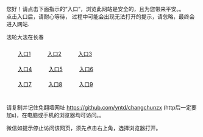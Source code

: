 您好！请点击下面指示的“入口”，浏览此网站是安全的，且为您带来平安。。 <br/>
点击入口后，请耐心等待， 过程中可能会出现无法打开的提示，请忽略，最终会进入网站. </br>

法轮大法在长春<br/>
<div style="padding:10px"><a style="margin:20px" target="_blank" href="https://dqkgk1pxanihv.cloudfront.net/2Qpsp?vtyax" id="ccLink1" rel="nofollow">入口1</a> <a target="_blank" style="margin:20px" href="https://d3qejc49v5ydp4.cloudfront.net/2Qpsp?riryym" id="ccLink2" rel="nofollow">入口2</a> <a style="margin:20px" target="_blank" href="https://d1xwj72qb9pkne.cloudfront.net/2Qpsp?prvlmdl" id="ccLink3" rel="nofollow">入口3</a></div>

<div style="padding:10px" ><a style="margin:20px" target="_blank" href="https://dqkgk1pxanihv.cloudfront.net/2Qpsp?vtyax" id="ccLink4" rel="nofollow">入口4</a> <a style="margin:20px" href="https://d3qejc49v5ydp4.cloudfront.net/2Qpsp?riryym" target="_blank" id="ccLink5" rel="nofollow">入口5</a> <a style="margin:20px" href="https://d1xwj72qb9pkne.cloudfront.net/2Qpsp?prvlmdl" target="_blank" id="ccLink6" rel="nofollow">入口6</a></div>

<div style="padding:10px"><a style="margin:20px" target="_blank" href="https://dqkgk1pxanihv.cloudfront.net/2Qpsp?vtyax" id="ccLink7" rel="nofollow">入口7</a> <a style="margin:20px" href="https://d3qejc49v5ydp4.cloudfront.net/2Qpsp?riryym" target="_blank" id="ccLink8" rel="nofollow">入口8</a> <a style="margin:20px" target="_blank" href="https://d1xwj72qb9pkne.cloudfront.net/2Qpsp?prvlmdl" id="ccLink9" rel="nofollow">入口9</a></div>

<br/>



请复制并记住免翻墙网址 https://github.com/yntd/changchunzx (http后一定要加s)，在电脑或手机的浏览器均可访问。。<br/>

微信如提示停止访问该网页，须先点击右上角，选择浏览器打开。
